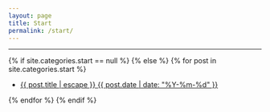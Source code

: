 ```yaml
---
layout: page
title: Start
permalink: /start/
---
```


<div class="home">
<hr/>

{% if site.categories.start == null %}
{% else %}
    {% for post in site.categories.start %}
  <ul class="post-list">
      <li>
        <a class="post-link" href="{{ post.url | relative_url }}">{{ post.title | escape }}
          <span class="post-datetime">{{ post.date | date: "%Y-%m-%d" }}</span>
        </a>
      </li>
  </ul>
    {% endfor %}
{% endif %}

</div>
